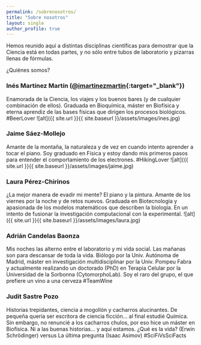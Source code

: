 ```yaml
---
permalink: /sobrenosotros/
title: "Sobre nosotros"
layout: single
author_profile: true
---
```


Hemos reunido aquí a distintas disciplinas científicas para demostrar que la Ciencia está en todas partes, y no sólo entre tubos de laboratorio y pizarras llenas de fórmulas. 

¿Quiénes somos?
### Inés Martínez Martín ([@imartinezmartin](https://twitter.com/imartinezmartin){:target="_blank"})
Enamorada de la Ciencia, los viajes y los buenos bares (y de cualquier combinación de ellos). Graduada en Bioquímica, máster en Biofísica y eterna aprendiz de las bases físicas que dirigen los procesos biológicos. #BeerLover
![alt]({{ site.url }}{{ site.baseurl }}/assets/images/ines.jpg)

### Jaime Sáez-Mollejo
Amante de la montaña, la naturaleza y de vez en cuando intento aprender a tocar el piano.
Soy graduado en Física y estoy dando mis primeros pasos para entender el comportamiento de los electrones. #HikingLover
![alt]({{ site.url }}{{ site.baseurl }}/assets/images/jaime.jpg)

### Laura Pérez-Chirinos
¿La mejor manera de evadir mi mente? El piano y la pintura. Amante de los viernes por la noche y de retos nuevos. 
Graduada en Biotecnología y apasionada de los modelos matemáticos que describen la biología. En un intento de fusionar la investigación computacional con la experimental. 
![alt]({{ site.url }}{{ site.baseurl }}/assets/images/laura.jpg)

### Adrián Candelas Baonza
Mis noches las alterno entre el laboratorio y mi vida social. Las mañanas son para descansar de toda la vida. Biólogo por la Univ. Autónoma de Madrid, máster en investigación multidisciplinar por la Univ. Pompeu Fabra y actualmente realizando un doctorado (PhD) en Terapia Celular por la Universidad de la Sorbonna (CytomorphoLab).
Soy el raro del grupo, el que prefiere un vino a una cerveza #TeamWine

### Judit Sastre Pozo
Historias trepidantes, ciencia a mogollón y cacharros alucinantes. De pequeña quería ser escritora de ciencia ficción… al final estudié Química. Sin embargo, no renuncié a los cacharros chulos, por eso hice un máster en Biofísica. Ni a las buenas historias… y aquí estamos.
¿Qué es la vida? (Erwin Schrödinger) versus La última pregunta (Isaac Asimov) #SciFiVsSciFacts 

